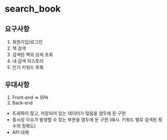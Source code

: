 # search_book

## 요구사항
1. 회원가입/로그인
2. 책 검색
3. 검색된 책의 상세 조회
4. 내 검색 히스토리
5. 인기 키워드 목록

## 우대사항
1. Front-end => SPA
2. Back-end
  - 트래픽이 많고, 저장되어 있는 데이터가 많음을 염두에 둔 구현
  - 동시성 이슈가 발생할 수 있는 부분을 염두에 둔 구현 (예시. 키워드 별로 검색된 횟수의 정확도)
  - API 대체
